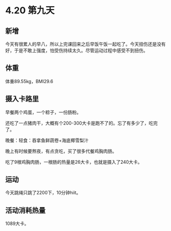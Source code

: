 # 4.20 第九天

## 新增

今天有很累人的早八，所以上完课回来之后早饭午饭一起吃了。今天扭伤还是没有好，于是不敢上强度，怕受伤持续太久。尽管运动过程中感受不到扭伤。

## 体重

体重89.55kg，BMI29.6

## 摄入卡路里

早餐两个鸡蛋，一个粽子，一份肠粉。

还吃了一点猪肉干，大概有个200-300大卡是跑不了的。忘了有多少了，吃完了。

晚餐：轻食：吞拿鱼鲜蔬卷+海底椰雪梨汁

晚上有时候要熬夜，有点贪吃，买了很多代餐鸡胸肉肠。

吃了9根鸡胸肉肠，一根肠的热量是26大卡，也就是摄入了240大卡。

## 运动

今天跳绳只跳了2200下，10分钟hiit。

## 活动消耗热量

1089大卡。